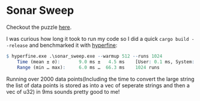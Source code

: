 # Sonar Sweep

Checkout the puzzle [here](https://adventofcode.com/2021/day/1).

I was curious how long it took to run my code so I did a quick `cargo build --release` and benchmarked it with [hyperfine](https://github.com/sharkdp/hyperfine):

```r
$ hyperfine.exe .\sonar_sweep.exe --warmup 512 --runs 1024
    Time (mean ± σ):       9.0 ms ±   4.5 ms    [User: 0.1 ms, System: 0.1 ms]
    Range (min … max):     6.0 ms …  66.3 ms    1024 runs
```

Running over 2000 data points(Including the time to convert the large string the list of data points is stored as into a vec of seperate strings and then a vec of u32) in 9ms sounds pretty good to me!
